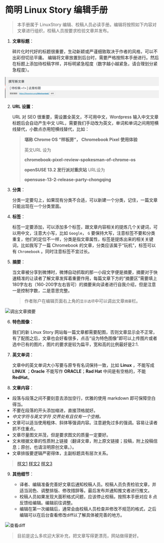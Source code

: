 # 简明 Linux Story 编辑手册


> 本手册属于 LinuxStory 编辑、校稿人员必读手册。编辑将按照如下内容对文章进行组织，校稿人员按要求检验文章并发布。

1. **文章标题**：

	碎片化时代好的标题很重要，生动新颖或严谨细致取决于作者的风格，可以不出彩但切忌平庸。 编辑将文章放置到后台时，需要严格按照本手册进行。然后在标题上添加待校稿字样，并标明紧急程度（数字越小越紧急，请合理划分紧急程度）。

![标题示例](Pictures/title.png)


2. **URL 设置**：
	
	URL 对 SEO 很重要，需设置全英文，不可用中文，Wordpress 输入中文文章标题后会自动产生中文 URL，需要我们手动改为英文，单词和单词之间用短横线替代，小数点亦用短横线替代，比如：
	
	> **堪称 Chrome OS “样板房”， Chromebook Pixel 使用体验**
	> 
	> 英文URL 设为 
	> 
	> **chromebook-pixel-review-spokesman-of-chrome-os**
	> 
	> **openSUSE 13.2 发行派对重庆站** URL设为
	> 
	> **opensuse-13-2-release-party-chongqing**


3. **分类**：

	分类一定要勾上，如果现有分类不合适，可以新建一个分类，记住，一篇文章只能出现在一个分类里面。


4. **标签**：
	
	标签一定要添加，可以添加多个标签，跟文章内容相关的提炼几个关键词，可以用中文，注意大小写，比如 `Google`， `G` 要保持大写，注意标签不要和分类重复，他们的定位不一样，分类是指文章属性，标签是提炼出来的相关关键词，比如我写了一篇 Chromebook 的文章，分类应该属于“玩机”，标签可以有 `Chromebook` 。同时注意标签不宜过长。


5. **摘要**：
	
	当文章被分享到微博时，微博自动抓取的那一小段文字便是摘要，摘要对于快速精准的让读者了解文章发挥着重要作用，每篇文章下方的“摘要区”需要填上180字左右（160-200字左右皆可）的摘要来向读者进行自我介绍，但是注意一是控制字数，二是意思完整。
	> 作者账户在编辑页面右上角的`显示选项`中可以调出文章`摘要`栏。
	
![调出文章摘要](http://www.linuxstory.org/wp-content/uploads/2015/03/setting_abstract.jpg)
	

6. **特色图像**：
	
	我们的新 Linux Story 网站每一篇文章都需要配图，否则文章显示会不正常，有了配图之后，文章也会好看很多，点击“设为特色图像”即可以上传图片或者选中已有的图片，图片的要求是较为扁平，宽和高的比例最好是2:1.


7. **英文单词**：
	
	文章中的英文单词大小写要与原专有名词保持一致，比如 **Linux** ，不能写成 **LINUX** ；**Oracle** 不能写作 **ORACLE**；**Rad Hat** 中间是有空格的，不能 **RedHat**。

8. **文章内容**：

- 段落与段落之间不要刻意去添加空行，优雅的使用 markdown 即可保障空白得当。
- 不要在段落的开头添加缩进，直接顶格就好。
- _中文字符与英文字符 交界处有且仅有一个空格。_
- 文章可以适当使用粗体、斜体等强调内容。注意避免过多的强调。容易让读者抓不住重点。
- 文章尽量图文并茂，但是要求图文的质量一定要好。
- 文末根据文章的性质附上链接（翻译文章，附上原文链接；投稿，附上投稿信息；原创，也请注明原创文章。）。
- 文章排版要逻辑严密得体，主副标题具有层次关系。

> [样文1](https://linuxstory.org/7-best-linux-distro-for-laptop/)
> [样文2](https://linuxstory.org/the-best-linux-distros-of-2016)
> [样文3](https://linuxstory.org/deploy-lets-encrypt-ssl-certificate-with-certbot/)

9. **其他细节**：
	
	- 译者、编辑准备完善好文章后通知校稿人员。校稿人员负责检验文章，并适当润色、调整排版、修改措辞等。最后发布并通知推文者进行推文。
	- 校稿人员如果发现大面积格式问题，应该停止校稿，按照本手册对应 8 点反馈给编辑。编辑前往调整。
    - 编辑在第一次编辑后，通常会由校稿人员检查并修改不规范的格式，之后编辑可以在后台查看修改diff以了解具体被完善的地方。
    
![查看diff](http://www.linuxstory.org/wp-content/uploads/2015/03/newbie_should_see_diff.jpg)


> 目前是这么多欢迎大家补充，把文章写得更漂亮，网站做得更好。


